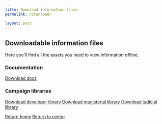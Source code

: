 ```yaml
---
title: Download information files
permalink: /download/

layout: post
---
```


## Downloadable information files
Here you'll find all the assets you need to view information offline.

<h3 class="usa-heading heading-margin-alt">Documentation</h2>

<a class="usa-button usa-button" disabled href="https://github.com/novelmc/novlemc.github.io/releases/download/docs.zip">Download docs</a>

<h3 class="usa-heading heading-margin-alt">Campaign libraries</h2>

<a class="usa-button usa-button" disabled href="https://github.com/novelmc/novlemc.github.io/releases/download/developerlib.zip">Download developer library</a>
<a class="usa-button usa-button-secondary" disabled href="https://github.com/novelmc/novlemc.github.io/releases/download/magisteriallib.zip">Download magisterial library</a>
<a class="usa-button usa-button-secondary" disabled href="https://github.com/novelmc/novlemc.github.io/releases/download/judiciallib.zip">Download judicial library</a>

<a class="usa-button usa-button" href="../#">Return home</a>
<a class="usa-button usa-button-secondary" href="../center">Return to center</a>
